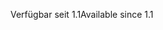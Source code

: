 <span data-ttu-id="0f74a-101">Verfügbar seit 1.1</span><span class="sxs-lookup"><span data-stu-id="0f74a-101">Available since 1.1</span></span>